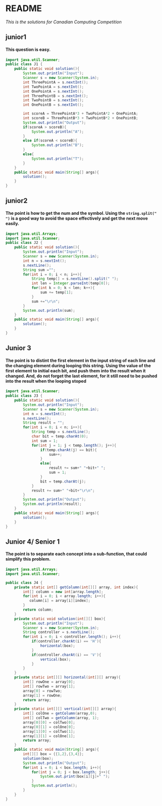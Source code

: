 # README
*This is the solutions for Canadian Computing Competition*
## junior1
#### This question is easy.
```java
import java.util.Scanner;
public class J1 {
    public static void solution(){
        System.out.println("Input");
        Scanner s = new Scanner(System.in);
        int ThreePointA = s.nextInt();
        int TwoPointA = s.nextInt();
        int OnePointA = s.nextInt();
        int ThreePointB = s.nextInt();
        int TwoPointB = s.nextInt();
        int OnePointB = s.nextInt();

        int scoreA = ThreePointA*3 + TwoPointA*2 + OnePointA;
        int scoreB = ThreePointB*3 + TwoPointB*2 + OnePointB;
        System.out.println("Output");
        if(scoreA > scoreB){
            System.out.println("A");
        }
        else if(scoreA < scoreB){
            System.out.println("B");
        }
        else{
            System.out.println("T");
        }
    }
    public static void main(String[] args){
        solution();
    }
}
```
## junior2
#### The point is how to get the num and the symbol. Using the `string.split(" ")` is a good way to avoid the space effectively and get the next move easily.
```java
import java.util.Arrays;
import java.util.Scanner;
public class J2 {
    public static void solution(){
        System.out.println("Input");
        Scanner s = new Scanner(System.in);
        int n = s.nextInt();
        s.nextLine();
        String sum ="";
        for(int i = 0; i < n; i++){
            String temp[] = s.nextLine().split(" ");
            int len = Integer.parseInt(temp[0]);
            for(int k = 0; k < len; k++){
                sum += temp[1];
            }
            sum +="\r\n";
        }
        System.out.println(sum);
    }
    public static void main(String[] args){
        solution();
    }
}
```
## Junior 3
#### The point is to distint the first element in the input string of each line and the changing element during looping this string. Using the value of the first element to initial each bit, and push them into the result when it changed. And, do not forget the last element, for it still need to be pushed into the result when the looping stoped
```java
import java.util.Scanner;
public class J3 {
    public static void solution(){
        System.out.println("Input");
        Scanner s = new Scanner(System.in);
        int n = s.nextInt();
        s.nextLine();
        String result = "";
        for(int i = 0; i < n; i++){
            String temp = s.nextLine();
            char bit = temp.charAt(0);
            int sum = 1;
            for(int j = 1; j < temp.length(); j++){
                if(temp.charAt(j) == bit){
                    sum++;
                }
                else{
                    result += sum+" "+bit+" ";
                    sum = 1;
                }
                bit = temp.charAt(j);
            }
            result += sum+" "+bit+"\r\n";
        }
        System.out.println("Output");
        System.out.println(result);
    }
    public static void main(String[] args){
        solution();
    }
}

```
## Junior 4/ Senior 1
#### The point is to separate each concept into a sub-function, that could simplify this problem.
```java
import java.util.Arrays;
import java.util.Scanner;

public class J4 {
    private static int[] getColumn(int[][] array, int index){
        int[] column = new int[array.length];
        for(int i = 0; i < array.length; i++){
           column[i] = array[i][index];
        }
        return column;
    }
    private static void solution(int[][] box){
        System.out.println("Input");
        Scanner s = new Scanner(System.in);
        String controller = s.nextLine();
        for(int i = 0; i < controller.length(); i++){
            if(controller.charAt(i) == 'H'){
                horizontal(box);
            }
            if(controller.charAt(i) == 'V'){
                vertical(box);
            }
        }
    }
    private static int[][] horizontal(int[][] array){
        int[] rowOne = array[0];
        int[] rowTwo = array[1];
        array[0] = rowTwo;
        array[1] = rowOne;
        return array;
    }
    private static int[][] vertical(int[][] array){
        int[] colOne = getColumn(array,0);
        int[] colTwo = getColumn(array, 1);
        array[0][0] = colTwo[0];
        array[0][1] = colOne[0];
        array[1][0] = colTwo[1];
        array[1][1] = colOne[1];
        return array;
    }
    public static void main(String[] args){
        int[][] box = {{1,2},{3,4}};
        solution(box);
        System.out.println("Output");
        for(int i = 0; i < box.length; i++){
            for(int j = 0; j < box.length; j++){
                System.out.print(box[i][j]+" ");
            }
            System.out.println();
        }
    }
}
```